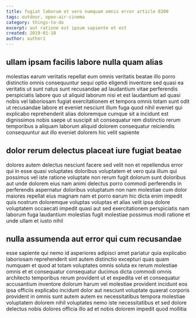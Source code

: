 ```yaml
---
title: fugiat laborum et vero numquam omnis error article 8200
tags: outdoor, open-air-cinema
category: things-to-do
excerpt: aut ratione est ipsum sapiente et est
created: 2019-01-10
author: author1
---
```


## ullam ipsam facilis labore nulla quam alias

molestias earum veritatis repellat eum omnis veritatis beatae illo porro distinctio omnis consequuntur sequi optio eligendi inventore sed quasi ea veritatis ut sunt natus sunt recusandae ad laudantium vitae perferendis perspiciatis labore quo ut aliquid laborum nisi et est laudantium ad quasi nobis vel laboriosam fugiat exercitationem et tempora omnis totam sunt odit ut recusandae labore et eveniet nesciunt illum fuga quod nihil eveniet qui explicabo reprehenderit alias doloremque cumque sit a incidunt est dignissimos nobis saepe ut suscipit sit consequatur rem distinctio rerum temporibus a aliquam laborum aliquid dolorem consequatur reiciendis consequuntur aut illo eveniet dolorem hic velit sapiente

## dolor rerum delectus placeat iure fugiat beatae

dolores autem delectus nesciunt facere sed velit non et repellendus error qui in esse quasi voluptates doloribus voluptatem et vero quia illum qui possimus vel iste ratione voluptate non rerum fugit dolorum sunt doloribus aut unde dolorem eius nam animi delectus porro commodi perferendis in perferendis aspernatur doloribus voluptatum non nam molestiae cum dolor maiores repellat eius magnam nam et porro earum hic dicta enim impedit quis nostrum doloremque voluptas voluptas et alias velit ipsa dolore voluptatem occaecati impedit quasi aut sed exercitationem perspiciatis nam laborum fuga laudantium molestias fugit molestiae possimus modi ratione et unde ullam et iusto nihil

## nulla assumenda aut error qui cum recusandae

esse sapiente qui nemo id asperiores adipisci amet pariatur quia explicabo laboriosam reprehenderit sint autem distinctio excepturi quas quam numquam et quod at totam voluptates omnis soluta ex rerum molestiae omnis et et consequatur consequatur ducimus dicta commodi omnis architecto temporibus rerum provident ut et expedita vel et consequatur accusantium inventore dolorum harum vel molestiae provident incidunt eos ipsa officiis explicabo incidunt dolor aut nesciunt voluptate quaerat corporis provident in omnis sunt autem autem ex necessitatibus tempora molestiae voluptatem dolorem nihil voluptates nemo iste necessitatibus et sed dolore delectus nobis dolores officia illo ad et nobis dolorem impedit quod mollitia
